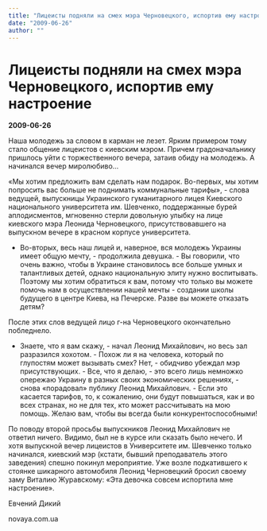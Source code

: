 ```yaml
---
title: "Лицеисты подняли на смех мэра Черновецкого, испортив ему настроение"
date: "2009-06-26"
author: ""
---
```


# Лицеисты подняли на смех мэра Черновецкого, испортив ему настроение

**2009-06-26** 

Наша молодежь за словом в карман не лезет. Ярким примером тому стало общение лицеистов с киевским мэром. Причем градоначальнику пришлось уйти с торжественного вечера, затаив обиду на молодежь. А начинался вечер миролюбиво...

«Мы хотим предложить вам сделать нам подарок. Во-первых, мы хотим попросить вас больше не поднимать коммунальные тарифы», - слова ведущей, выпускницы Украинского гуманитарного лицея Киевского национального университета им. Шевченко, поддержанные бурей аплодисментов, мгновенно стерли довольную улыбку на лице киевского мэра Леонида Черновецкого, присутствовавшего на выпускном вечере в красном корпусе университета.

- Во-вторых, весь наш лицей и, наверное, вся молодежь Украины имеет общую мечту, - продолжила девушка. - Вы говорили, что очень важно, чтобы в Украине становилось все больше умных и талантливых детей, однако национальную элиту нужно воспитывать. Поэтому мы хотим обратиться к вам, потому что только вы можете помочь нам в осуществлении нашей мечты - создании школы будущего в центре Киева, на Печерске. Разве вы можете отказать детям?

После этих слов ведущей лицо г-на Черновецкого окончательно побледнело.

- Знаете, что я вам скажу, - начал Леонид Михайлович, но весь зал разразился хохотом. - Похож ли я на человека, который по глупостям может вызывать смех? Нет, - обидчиво убеждал мэр присутствующих. - Все, что я делаю, - это всего лишь немножко опережаю Украину в разных своих экономических решениях, - снова «порадовал» публику Леонид Михайлович. - Если это касается тарифов, то, к сожалению, они будут повышаться, как и во всех странах, но не для тех, кто может рассчитывать на мою помощь. Желаю вам, чтобы вы всегда были конкурентоспособными!

По поводу второй просьбы выпускников Леонид Михайлович не ответил ничего. Видимо, был не в курсе или сказать было нечего. И хотя выпускной вечер лицеистов в Университете им. Шевченко только начинался, киевский мэр (кстати, бывший преподаватель этого заведения) спешно покинул мероприятие. Уже возле подкатившего к стоянке шикарного автомобиля Леонид Черновецкий бросил своему заму Виталию Журавскому: «Эта девочка совсем испортила мне настроение».

Евчений Дикий

novaya.com.ua